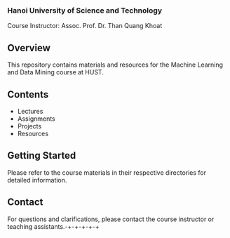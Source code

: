 ### Hanoi University of Science and Technology

Course Instructor: Assoc. Prof. Dr. Than Quang Khoat

## Overview
This repository contains materials and resources for the Machine Learning and Data Mining course at HUST.

## Contents
- Lectures
- Assignments
- Projects
- Resources

## Getting Started
Please refer to the course materials in their respective directories for detailed information.

## Contact
For questions and clarifications, please contact the course instructor or teaching assistants.-+-+-+-+-+